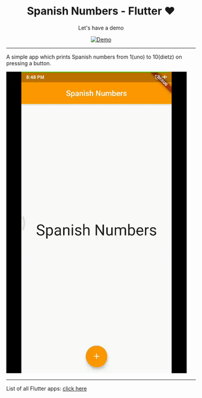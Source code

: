 <h1 align=center>Spanish Numbers - Flutter ❤</h1>

<div align=center>

Let's have a demo

[![Demo](https://img.shields.io/badge/open%20in%20dartpad-orange?style=for-the-badge&logo=flutter&logoColor=blue)](https://dartpad.dev/?id=356e30efc308b5c4e57e754de864a978)

</div>

---

  A simple app which prints Spanish numbers from 1(uno) to 10(dietz) on pressing a button.

![](spanishno.gif)

-----

List of all Flutter apps: <a href="https://github.com/Rahullkumr/Flutter-Projects-List">click here</a>
